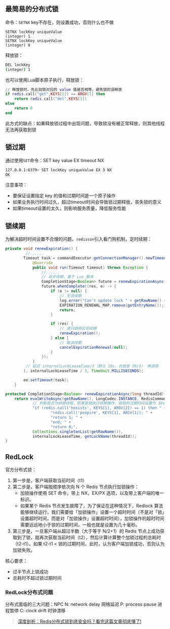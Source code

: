 ## 最简易的分布式锁

命令：`SETNX`  key不存在，则设置成功，否则什么也不做

```Shell
SETNX lockKey uniqueValue
(integer) 1
SETNX lockKey uniqueValue
(integer) 0
```

释放锁：

```bash
DEL lockKey
(integer) 1
```

也可以使用Lua脚本原子执行，释放锁：

```lua
// 释放锁时，先比较锁对应的 value 值是否相等，避免锁的误释放
if redis.call("get",KEYS[1]) == ARGV[1] then
    return redis.call("del",KEYS[1])
else
    return 0
end
```

此方式的缺点：如果释放锁过程中出现问题，导致锁没有被正常释放，则其他线程无法再获取到锁
## 锁过期

通过使用`SET`命令：SET key value EX timeout NX 

```bash
127.0.0.1:6379> SET lockKey uniqueValue EX 3 NX
OK
```

注意事项：
- 要保证设置指定 key 的值和过期时间是一个原子操作
- 如果业务执行时间过久，超过timeout时间会导致锁过期释放，丧失锁的意义
- 如果timeout设置的太久，则影响服务质量，降低服务性能
## 锁续期

为解决超时时间设置不合理的问题，`redisson`引入看门狗机制，定时续期：

```java
private void renewExpiration() {
         //......
        Timeout task = commandExecutor.getConnectionManager().newTimeout(new TimerTask() {
            @Override
            public void run(Timeout timeout) throws Exception {
                //......
                // 异步续期，基于 Lua 脚本
                CompletionStage<Boolean> future = renewExpirationAsync(threadId);
                future.whenComplete((res, e) -> {
                    if (e != null) {
                        // 无法续期
                        log.error("Can't update lock " + getRawName() + " expiration", e);
                        EXPIRATION_RENEWAL_MAP.remove(getEntryName());
                        return;
                    }

                    if (res) {
                        // 递归调用实现续期
                        renewExpiration();
                    } else {
                        // 取消续期
                        cancelExpirationRenewal(null);
                    }
                });
            }
         // 延迟 internalLockLeaseTime/3（默认 10s，也就是 30/3） 再调用
        }, internalLockLeaseTime / 3, TimeUnit.MILLISECONDS);

        ee.setTimeout(task);
    }
```

```Java
protected CompletionStage<Boolean> renewExpirationAsync(long threadId) {
    return evalWriteAsync(getRawName(), LongCodec.INSTANCE, RedisCommands.EVAL_BOOLEAN,
            // 判断是否为持锁线程，如果是就执行续期操作，就锁的过期时间设置为 30s（默认）
            "if (redis.call('hexists', KEYS[1], ARGV[2]) == 1) then " +
                    "redis.call('pexpire', KEYS[1], ARGV[1]); " +
                    "return 1; " +
                    "end; " +
                    "return 0;",
            Collections.singletonList(getRawName()),
            internalLockLeaseTime, getLockName(threadId));
}
```
## RedLock

官方分布式锁：
1. 第一步是，客户端获取当前时间（t1）
2. 第二步是，客户端按顺序依次向 N 个 Redis 节点执行加锁操作：
	- 加锁操作使用 SET 命令，带上 NX，EX/PX 选项，以及带上客户端的唯一标识。
	- 如果某个 Redis 节点发生故障了，为了保证在这种情况下，Redlock 算法能够继续运行，我们需要给「加锁操作」设置一个超时时间（不是对「锁」设置超时时间，而是对「加锁操作」设置超时时间），加锁操作的超时时间需要远远地小于锁的过期时间，一般也就是设置为几十毫秒。
3. 第三步是，一旦客户端从超过半数（大于等于 N/2+1）的 Redis 节点上成功获取到了锁，就再次获取当前时间（t2），然后计算计算整个加锁过程的总耗时（t2-t1）。如果 t2-t1 < 锁的过期时间，此时，认为客户端加锁成功，否则认为加锁失败。

核心要求：
- 过半节点上锁成功
- 总耗时不超过锁过期时间
### RedLock分布式问题

分布式面临的三大问题：NPC
N: network delay 网络延迟
P: process pause 进程暂停
C: clock drift 时钟漂移

> [深度剖析：Redis分布式锁到底安全吗？看完这篇文章彻底懂了!](http://kaito-kidd.com/2021/06/08/is-redis-distributed-lock-really-safe/)
